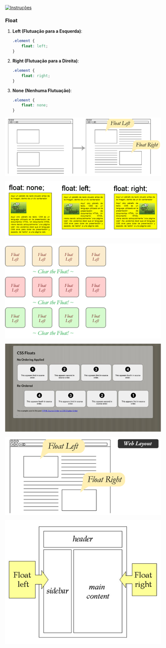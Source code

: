 [![Instruções](https://img.shields.io/badge/Back-red?style=for-the-badge)](readme.md)

### Float
1. **Left (Flutuação para a Esquerda)**:
   ```css
   .element {
       float: left;
   }
   ```
2. **Right (Flutuação para a Direita)**:
   ```css
   .element {
       float: right;
   }
   ```
3. **None (Nenhuma Flutuação)**:
   ```css
   .element {
       float: none;
   }
   ```

![](img/1_CFwJ6lMQMOi4Oy7L8Mn17g.png)

![](img/ggg.png)

![](img/grid-blocks-cleared_gfc2sv.webp)

![](img/qOoRga-800.jpg)

![](img/web-text-wrap.webp)

![](img/website-layout-using-float.jpg)